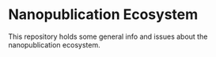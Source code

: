 # Nanopublication Ecosystem

This repository holds some general info and issues about the nanopublication ecosystem.
